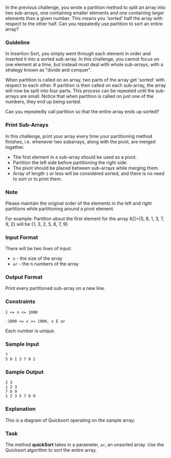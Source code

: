 In the previous challenge, you wrote a partition method to split an array into two sub-arrays, one containing smaller elements and one containing larger elements than a given number. This means you 'sorted' half the array with respect to the other half. Can you repeatedly use partition to sort an entire array?

### Guideline 
In Insertion Sort, you simply went through each element in order and inserted it into a sorted sub-array. In this challenge, you cannot focus on one element at a time, but instead must deal with whole sub-arrays, with a strategy known as "divide and conquer".

When partition is called on an array, two parts of the array get 'sorted' with respect to each other. If partition is then called on each sub-array, the array will now be split into four parts. This process can be repeated until the sub-arrays are small. Notice that when partition is called on just one of the numbers, they end up being sorted.

Can you repeatedly call partition so that the entire array ends up sorted? 

### Print Sub-Arrays 
In this challenge, print your array every time your partitioning method finishes, i.e. whenever two subarrays, along with the pivot, are merged together. 
- The first element in a sub-array should be used as a pivot.
- Partition the left side before partitioning the right side.
- The pivot should be placed between sub-arrays while merging them.
- Array of length `1` or less will be considered sorted, and there is no need to sort or to print them.

### Note 
Please maintain the original order of the elements in the left and right partitions while partitioning around a pivot element.

For example:
Partition about the first element for the array A[]={5, 8, 1, 3, 7, 9, 2} will be {1, 3, 2, 5, 8, 7, 9}

### Input Format 
There will be two lines of input:
- `n` - the size of the array
- `ar` - the n numbers of the array

### Output Format 
Print every partitioned sub-array on a new line.

### Constraints 
`1 <= n <= 1000`

`-1000 <= x <= 1000, x E ar`

Each number is unique.

### Sample Input 
```
7
5 8 1 3 7 9 2
```

### Sample Output 
```
2 3
1 2 3
7 8 9
1 2 3 5 7 8 9
```

### Explanation 
This is a diagram of Quicksort operating on the sample array:

### Task 
The method **quickSort** takes in a parameter, `ar`, an unsorted array. Use the Quicksort algorithm to sort the entire array.

